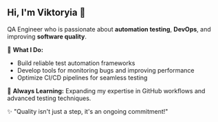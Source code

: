 ## Hi, I'm Viktoryia 👋  

QA Engineer who is passionate about **automation testing**, **DevOps**, and improving **software quality**.  

🌟 **What I Do:**  
- Build reliable test automation frameworks  
- Develop tools for monitoring bugs and improving performance  
- Optimize CI/CD pipelines for seamless testing

🌱 **Always Learning:** Expanding my expertise in GitHub workflows and advanced testing techniques.

✨ "Quality isn't just a step, it's an ongoing commitment!"

<!--
**moonvi/moonvi** is a ✨ _special_ ✨ repository because its `README.md` (this file) appears on your GitHub profile.

Here are some ideas to get you started:

- 🔭 I’m currently working on ...
- 🌱 I’m currently learning ...
- 👯 I’m looking to collaborate on ...
- 🤔 I’m looking for help with ...
- 💬 Ask me about ...
- 📫 How to reach me: ...
- 😄 Pronouns: ...
- ⚡ Fun fact: ...
-->
